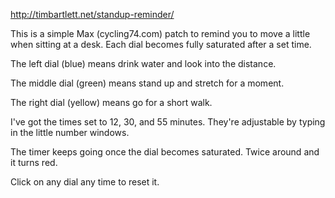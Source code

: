 http://timbartlett.net/standup-reminder/

This is a simple Max (cycling74.com) patch to remind you to move a little when sitting at a desk. Each dial becomes fully saturated after a set time.

The left dial (blue) means drink water and look into the distance.

The middle dial (green) means stand up and stretch for a moment.

The right dial (yellow) means go for a short walk.

I've got the times set to 12, 30, and 55 minutes. They're adjustable by typing in the little number windows.

The timer keeps going once the dial becomes saturated. Twice around and it turns red.

Click on any dial any time to reset it.